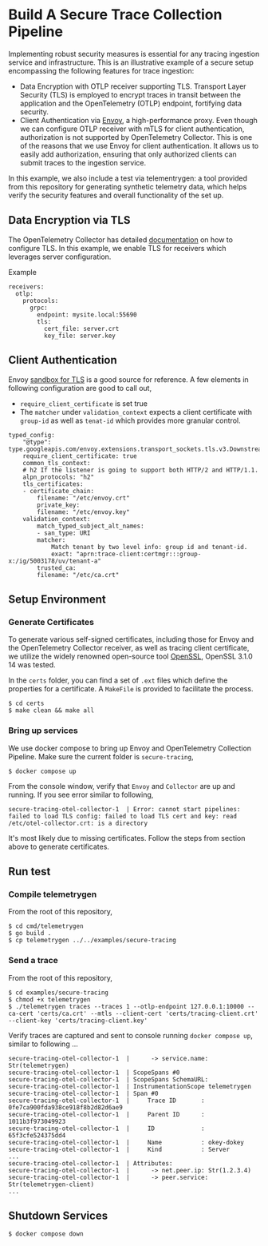 # Build A Secure Trace Collection Pipeline 

Implementing robust security measures is essential for any tracing ingestion service and infrastructure. This is an illustrative example of a secure setup encompassing the following features for trace ingestion:

- Data Encryption with OTLP receiver supporting TLS. Transport Layer Security (TLS) is employed to encrypt traces in transit between the application and the OpenTelemetry (OTLP) endpoint, fortifying data security.
- Client Authentication via [Envoy](https://www.envoyproxy.io/docs/envoy/latest/start/start), a high-performance proxy. 
Even though we can configure OTLP receiver with mTLS for client authentication, authorization is not supported by OpenTelemetry Collector. This is one of the reasons that we use Envoy for client authentication. It allows us to easily add authorization, ensuring that only authorized clients can submit traces to the ingestion service.

In this example, we also include a test via telementrygen: a tool provided from this repository for generating synthetic telemetry data, which helps verify the security features and overall functionality of the set up. 


## Data Encryption via TLS
The OpenTelemetry Collector has detailed [documentation](https://github.com/open-telemetry/opentelemetry-collector/blob/main/config/configtls/README.md) on how to configure TLS. In this example, we enable TLS for receivers which leverages server configuration. 

Example
```
receivers:
  otlp:
    protocols:
      grpc:
        endpoint: mysite.local:55690
        tls:
          cert_file: server.crt
          key_file: server.key
```

## Client Authentication
Envoy [sandbox for TLS](https://www.envoyproxy.io/docs/envoy/latest/start/sandboxes/tls) is a good source for reference. A few elements in following configuration are good to call out,
- `require_client_certificate` is set true
- The `matcher` under `validation_context` expects a client certificate with `group-id` as well as `tenat-id` which provides more granular control.

```
typed_config:
    "@type": type.googleapis.com/envoy.extensions.transport_sockets.tls.v3.DownstreamTlsContext
    require_client_certificate: true
    common_tls_context:
    # h2 If the listener is going to support both HTTP/2 and HTTP/1.1.
    alpn_protocols: "h2"
    tls_certificates:
    - certificate_chain: 
        filename: "/etc/envoy.crt"
        private_key: 
        filename: "/etc/envoy.key"
    validation_context:
        match_typed_subject_alt_names:
        - san_type: URI
        matcher:
            Match tenant by two level info: group id and tenant-id.
            exact: "aprn:trace-client:certmgr:::group-x:/ig/5003178/uv/tenant-a"
        trusted_ca:
        filename: "/etc/ca.crt"
```

## Setup Environment
### Generate Certificates
To generate various self-signed certificates, including those for Envoy and the OpenTelemetry Collector receiver, as well as tracing client certificate, we utilize the widely renowned open-source tool [OpenSSL](https://www.openssl.org/source/), OpenSSL 3.1.0 14 was tested. 

In the `certs` folder, you can find a set of `.ext` files which define the properties for a certificate. A `MakeFile` is provided to facilitate the process. 

```
$ cd certs
$ make clean && make all
```
### Bring up services
We use docker compose to bring up Envoy and OpenTelemetry Collection Pipeline. Make sure the current folder is `secure-tracing`, 

```
$ docker compose up
```
From the console window, verify that `Envoy` and `Collector` are up and running. If you see error similar to following,

```
secure-tracing-otel-collector-1  | Error: cannot start pipelines: failed to load TLS config: failed to load TLS cert and key: read /etc/otel-collector.crt: is a directory
```
It's most likely due to missing certificates. Follow the steps from section above to generate certificates. 

## Run test

### Compile telemetrygen
From the root of this repository, 
```
$ cd cmd/telemetrygen
$ go build . 
$ cp telemetrygen ../../examples/secure-tracing
```

### Send a trace
From the root of this repository,
```
$ cd examples/secure-tracing
$ chmod +x telemetrygen
$ ./telemetrygen traces --traces 1 --otlp-endpoint 127.0.0.1:10000 --ca-cert 'certs/ca.crt' --mtls --client-cert 'certs/tracing-client.crt' --client-key 'certs/tracing-client.key'
```

Verify traces are captured and sent to console running `docker compose up`, similar to following ...
```
secure-tracing-otel-collector-1  |      -> service.name: Str(telemetrygen)
secure-tracing-otel-collector-1  | ScopeSpans #0
secure-tracing-otel-collector-1  | ScopeSpans SchemaURL: 
secure-tracing-otel-collector-1  | InstrumentationScope telemetrygen 
secure-tracing-otel-collector-1  | Span #0
secure-tracing-otel-collector-1  |     Trace ID       : 0fe7ca900fda938ce918f8b2d82d6ae9
secure-tracing-otel-collector-1  |     Parent ID      : 1011b3f973049923
secure-tracing-otel-collector-1  |     ID             : 65f3cfe524375dd4
secure-tracing-otel-collector-1  |     Name           : okey-dokey
secure-tracing-otel-collector-1  |     Kind           : Server
...
secure-tracing-otel-collector-1  | Attributes:
secure-tracing-otel-collector-1  |      -> net.peer.ip: Str(1.2.3.4)
secure-tracing-otel-collector-1  |      -> peer.service: Str(telemetrygen-client)
...

``` 
## Shutdown Services
```
$ docker compose down
```
